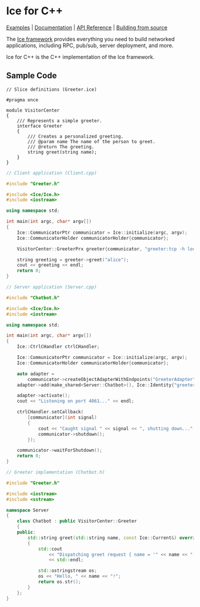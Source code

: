 # Ice for C++

[Examples] | [Documentation] | [API Reference] | [Building from source]

The [Ice framework] provides everything you need to build networked applications,
including RPC, pub/sub, server deployment, and more.

Ice for C++ is the C++ implementation of the Ice framework.

## Sample Code

```slice
// Slice definitions (Greeter.ice)

#pragma once

module VisitorCenter
{
    /// Represents a simple greeter.
    interface Greeter
    {
        /// Creates a personalized greeting.
        /// @param name The name of the person to greet.
        /// @return The greeting.
        string greet(string name);
    }
}
```

```cpp
// Client application (Client.cpp)

#include "Greeter.h"

#include <Ice/Ice.h>
#include <iostream>

using namespace std;

int main(int argc, char* argv[])
{
    Ice::CommunicatorPtr communicator = Ice::initialize(argc, argv);
    Ice::CommunicatorHolder communicatorHolder{communicator};

    VisitorCenter::GreeterPrx greeter{communicator, "greeter:tcp -h localhost -p 4061"};

    string greeting = greeter->greet("alice");
    cout << greeting << endl;
    return 0;
}
```

```cpp
// Server application (Server.cpp)

#include "Chatbot.h"

#include <Ice/Ice.h>
#include <iostream>

using namespace std;

int main(int argc, char* argv[])
{
    Ice::CtrlCHandler ctrlCHandler;

    Ice::CommunicatorPtr communicator = Ice::initialize(argc, argv);
    Ice::CommunicatorHolder communicatorHolder{communicator};

    auto adapter =
        communicator->createObjectAdapterWithEndpoints("GreeterAdapter", "tcp -p 4061");
    adapter->add(make_shared<Server::Chatbot>(), Ice::Identity{"greeter"});

    adapter->activate();
    cout << "Listening on port 4061..." << endl;

    ctrlCHandler.setCallback(
        [communicator](int signal)
        {
            cout << "Caught signal " << signal << ", shutting down..." << endl;
            communicator->shutdown();
        });

    communicator->waitForShutdown();
    return 0;
}
```

```cpp
// Greeter implementation (Chatbot.h)

#include "Greeter.h"

#include <iostream>
#include <sstream>

namespace Server
{
    class Chatbot : public VisitorCenter::Greeter
    {
    public:
        std::string greet(std::string name, const Ice::Current&) override
        {
            std::cout
                << "Dispatching greet request { name = '" << name << "' }"
                << std::endl;

            std::ostringstream os;
            os << "Hello, " << name << "!";
            return os.str();
        }
    };
}
```

[Examples]: https://github.com/zeroc-ice/ice-demos/tree/main/cpp
[Documentation]: https://doc.zeroc.com/ice/3.7
[API Reference]: https://code.zeroc.com/ice/main/api/cpp/index.html
[Building from source]: ./BUILDING.md
[Ice framework]: https://github.com/zeroc-ice/ice
